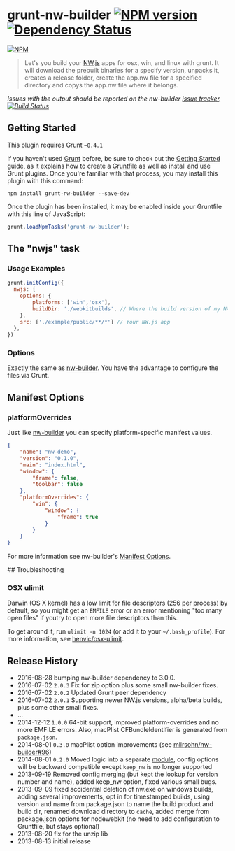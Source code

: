 # grunt-nw-builder [![NPM version][npm-image]][npm-url] [![Dependency Status][depstat-image]][depstat-url]

[![NPM](https://nodei.co/npm/grunt-nw-builder.png?downloads=true)](https://nodei.co/npm/grunt-nw-builder/)

> Let's you build your [NW.js](https://github.com/nwjs/nw.js) apps for osx, win, and linux with grunt. It will download the prebuilt binaries for a specify version, unpacks it, creates a release folder, create the app.nw file for a specified directory and copys the app.nw file where it belongs.

*Issues with the output should be reported on the nw-builder [issue tracker](https://github.com/mllrsohn/nw-builder/issues). [![Build Status][travis-image]][travis-url]*

## Getting Started
This plugin requires Grunt `~0.4.1`

If you haven't used [Grunt](http://gruntjs.com/) before, be sure to check out the [Getting Started](http://gruntjs.com/getting-started) guide, as it explains how to create a [Gruntfile](http://gruntjs.com/sample-gruntfile) as well as install and use Grunt plugins. Once you're familiar with that process, you may install this plugin with this command:

```shell
npm install grunt-nw-builder --save-dev
```

Once the plugin has been installed, it may be enabled inside your Gruntfile with this line of JavaScript:

```js
grunt.loadNpmTasks('grunt-nw-builder');
```

## The "nwjs" task


### Usage Examples

```js
grunt.initConfig({
  nwjs: {
    options: {
        platforms: ['win','osx'],
        buildDir: './webkitbuilds', // Where the build version of my NW.js app is saved
    },
    src: ['./example/public/**/*'] // Your NW.js app
  },
})
```


### Options

Exactly the same as [nw-builder](https://github.com/mllrsohn/nw-builder). You have the advantage to configure the files via Grunt.

## Manifest Options

### platformOverrides

Just like [nw-builder](https://github.com/mllrsohn/nw-builder#manifest-options) you can specify platform-specific manifest values.

```json
{
    "name": "nw-demo",
    "version": "0.1.0",
    "main": "index.html",
    "window": {
        "frame": false,
        "toolbar": false
    },
    "platformOverrides": {
        "win": {
            "window": {
                "frame": true
            }
        }
    }
}
```

For more information see nw-builder's [Manifest Options](https://github.com/mllrsohn/nw-builder#manifest-options).

## Troubleshooting

### OSX ulimit

Darwin (OS X kernel) has a low limit for file descriptors (256 per process) by default, so you might get an `EMFILE` error or an error mentioning "too many open files" if youtry to open more file descriptors than this.

To get around it, run `ulimit -n 1024` (or add it to your `~/.bash_profile`). For more information, see [henvic/osx-ulimit](https://github.com/henvic/osx-ulimit).


## Release History
- 2016-08-28    bumping nw-builder dependency to 3.0.0.
- 2016-07-02    `2.0.3` Fix for zip option plus some small nw-builder fixes.
- 2016-07-02    `2.0.2` Updated Grunt peer dependency
- 2016-07-02    `2.0.1` Supporting newer NW.js versions, alpha/beta builds, plus some other small fixes.
- ...
- 2014-12-12    `1.0.0` 64-bit support, improved platform-overrides and no more EMFILE errors. Also, macPlist CFBundleIdentifier is generated from `package.json`.
- 2014-08-01    `0.3.0` macPlist option improvements (see [mllrsohn/nw-builder#96](https://github.com/mllrsohn/nw-builder/pull/96))
- 2014-08-01    `0.2.0` Moved logic into a separate [module](https://github.com/mllrsohn/nw-builder), config options will be backward compatible except `keep_nw` is no longer supported
- 2013-09-19    Removed config merging (but kept the lookup for version number and name), added keep_nw option, fixed various small bugs.
- 2013-09-09    fixed accidential deletion of nw.exe on windows builds, adding several improvements, opt in for timestamped builds, using version and name from package.json to name the build product and build dir, renamed download directory to `cache`, added merge from package.json options for nodewebkit (no need to add configuration to Gruntfile, but stays optional)
- 2013-08-20    fix for the unzip lib
- 2013-08-13    initial release

[npm-url]: https://npmjs.org/package/grunt-nw-builder
[npm-image]: http://img.shields.io/npm/v/grunt-nw-builder.svg?style=flat

[travis-url]: http://travis-ci.org/mllrsohn/nw-builder
[travis-image]: http://img.shields.io/travis/mllrsohn/nw-builder/master.svg?style=flat

[depstat-url]: https://david-dm.org/mllrsohn/grunt-nw-builder
[depstat-image]: https://david-dm.org/mllrsohn/grunt-nw-builder.svg?style=flat
